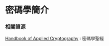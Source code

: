 # 密碼學簡介

### 相關資源

[Handbook of Applied Cryptography](http://math.fau.edu/bkhadka/Syllabi/A%20handbook%20of%20applied%20cryptography.pdf) : 密碼學聖經
